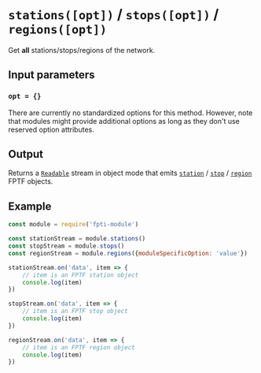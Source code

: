 # `stations([opt])` / `stops([opt])` / `regions([opt])`

Get **all** stations/stops/regions of the network.

## Input parameters

### `opt = {}`

There are currently no standardized options for this method. However, note that modules might provide additional options as long as they don't use reserved option attributes.

## Output

Returns a [`Readable`](https://nodejs.org/api/stream.html#stream_readable_streams) stream in object mode that emits [`station`](https://github.com/public-transport/friendly-public-transport-format/blob/master/spec/readme.md#station) / [`stop`](https://github.com/public-transport/friendly-public-transport-format/blob/master/spec/readme.md#stop) / [`region`](https://github.com/public-transport/friendly-public-transport-format/blob/master/spec/readme.md#region) FPTF objects.

## Example

```js
const module = require('fpti-module')

const stationStream = module.stations()
const stopStream = module.stops()
const regionStream = module.regions({moduleSpecificOption: 'value'})

stationStream.on('data', item => {
    // item is an FPTF station object
    console.log(item)
})

stopStream.on('data', item => {
    // item is an FPTF stop object
    console.log(item)
})

regionStream.on('data', item => {
    // item is an FPTF region object
    console.log(item)
})
```
